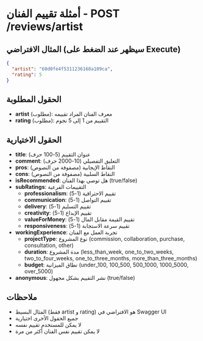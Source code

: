 # أمثلة تقييم الفنان - POST /reviews/artist

## المثال الافتراضي (سيظهر عند الضغط على Execute)

```json
{
  "artist": "60d0fe4f5311236168a109ca",
  "rating": 5
}
```

## الحقول المطلوبة

- **artist** (مطلوب): معرف الفنان المراد تقييمه
- **rating** (مطلوب): التقييم من 1 إلى 5 نجوم

## الحقول الاختيارية

- **title**: عنوان التقييم (5-100 حرف)
- **comment**: التعليق التفصيلي (10-2000 حرف)
- **pros**: النقاط الإيجابية (مصفوفة من النصوص)
- **cons**: النقاط السلبية (مصفوفة من النصوص)
- **isRecommended**: هل توصي بهذا الفنان (true/false)
- **subRatings**: التقييمات الفرعية
  - **professionalism**: تقييم الاحترافية (1-5)
  - **communication**: تقييم التواصل (1-5)
  - **delivery**: تقييم التسليم (1-5)
  - **creativity**: تقييم الإبداع (1-5)
  - **valueForMoney**: تقييم القيمة مقابل المال (1-5)
  - **responsiveness**: تقييم سرعة الاستجابة (1-5)
- **workingExperience**: تجربة العمل مع الفنان
  - **projectType**: نوع المشروع (commission, collaboration, purchase, consultation, other)
  - **duration**: مدة المشروع (less_than_week, one_to_two_weeks, two_to_four_weeks, one_to_three_months, more_than_three_months)
  - **budget**: نطاق الميزانية (under_100, 100_500, 500_1000, 1000_5000, over_5000)
- **anonymous**: نشر التقييم بشكل مجهول (true/false)

## ملاحظات

- المثال البسيط (فقط artist و rating) هو الافتراضي في Swagger UI
- جميع الحقول الأخرى اختيارية
- لا يمكن للمستخدم تقييم نفسه
- لا يمكن تقييم نفس الفنان أكثر من مرة 